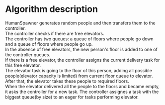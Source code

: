 # Algorithm description
HumanSpawner generates random people and then transfers them to the controller. <br>
The controller checks if there are free elevators.<br>
The controller has two queues: a queue of floors where people go down and a queue of floors where people go up. <br>
In the absence of free elevators, the new person's floor is added to one of the controller queues. <br>
If there is a free elevator, the controller assigns the current delivery task for this free elevator. <br>
The elevator task is going to the floor of this person, 
adding all possible people(elevator capacity is limited) from current floor queue to elevator. <br>
After that, the elevator takes these people to required floors. <br>
When the elevator delivered all the people to the floors and became empty, 
it asks the controller for a new task. The controller assignes a task with the biggest queue(by size) to an eager for tasks performing elevator.
